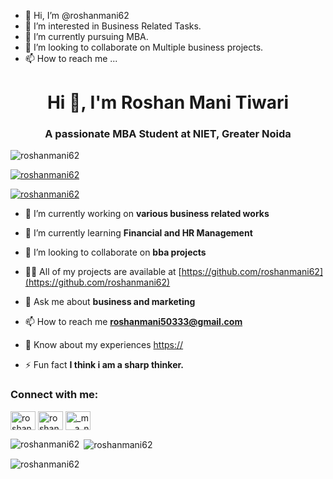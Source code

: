 - 👋 Hi, I’m @roshanmani62
- 👀 I’m interested in Business Related Tasks.
- 🌱 I’m currently pursuing MBA.
- 💞️ I’m looking to collaborate on Multiple business projects.
- 📫 How to reach me ...


<h1 align="center">Hi 👋, I'm Roshan Mani Tiwari</h1>
<h3 align="center">A passionate MBA Student at NIET, Greater Noida</h3>

<p align="left"> <img src="https://komarev.com/ghpvc/?username=roshanmani62&label=Profile%20views&color=0e75b6&style=flat" alt="roshanmani62" /> </p>

<p align="left"> <a href="https://github.com/ryo-ma/github-profile-trophy"><img src="https://github-profile-trophy.vercel.app/?username=roshanmani62" alt="roshanmani62" /></a> </p>

<p align="left"> <a href="https://twitter.com/roshanmani62" target="blank"><img src="https://img.shields.io/twitter/follow/roshanmani62?logo=twitter&style=for-the-badge" alt="roshanmani62" /></a> </p>

- 🔭 I’m currently working on **various business related works**

- 🌱 I’m currently learning **Financial and HR Management**

- 👯 I’m looking to collaborate on **bba projects**

- 👨‍💻 All of my projects are available at [https://github.com/roshanmani62](https://github.com/roshanmani62)

- 💬 Ask me about **business and marketing**

- 📫 How to reach me **roshanmani50333@gmail.com**

- 📄 Know about my experiences [https://](https://)

- ⚡ Fun fact **I think i am a sharp thinker.**

<h3 align="left">Connect with me:</h3>
<p align="left">
<a href="https://twitter.com/roshanmani62" target="blank"><img align="center" src="https://raw.githubusercontent.com/rahuldkjain/github-profile-readme-generator/master/src/images/icons/Social/twitter.svg" alt="roshanmani62" height="30" width="40" /></a>
<a href="https://linkedin.com/in/roshanmani62" target="blank"><img align="center" src="https://raw.githubusercontent.com/rahuldkjain/github-profile-readme-generator/master/src/images/icons/Social/linked-in-alt.svg" alt="roshanmani62" height="30" width="40" /></a>
<a href="https://instagram.com/_m__a_n_i" target="blank"><img align="center" src="https://raw.githubusercontent.com/rahuldkjain/github-profile-readme-generator/master/src/images/icons/Social/instagram.svg" alt="_m__a_n_i" height="30" width="40" /></a>
</p>

<p><img align="left" src="https://github-readme-stats.vercel.app/api/top-langs?username=roshanmani62&show_icons=true&locale=en&layout=compact" alt="roshanmani62" /></p>

<p>&nbsp;<img align="center" src="https://github-readme-stats.vercel.app/api?username=roshanmani62&show_icons=true&locale=en" alt="roshanmani62" /></p>

<p><img align="center" src="https://github-readme-streak-stats.herokuapp.com/?user=roshanmani62&" alt="roshanmani62" /></p>

<!---
roshanmani62/roshanmani62 is a ✨ special ✨ repository because its `README.md` (this file) appears on your GitHub profile.
You can click the Preview link to take a look at your changes.
--->
